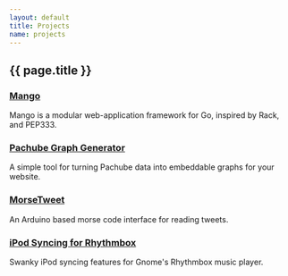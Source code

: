 ```yaml
---
layout: default
title: Projects
name: projects
---
```


{{ page.title }}
----------------

### [Mango](http://github.com/paulbellamy/mango)

Mango is a modular web-application framework for Go, inspired by Rack, and PEP333.


### [Pachube Graph Generator](http://pachube.github.com/pachube_graph_library)

A simple tool for turning Pachube data into embeddable graphs for your website.


### [MorseTweet](/Senior-Project)

An Arduino based morse code interface for reading tweets.


### [iPod Syncing for Rhythmbox](/Rhythmbox-iPod-Plugin)

Swanky iPod syncing features for Gnome's Rhythmbox music player.
